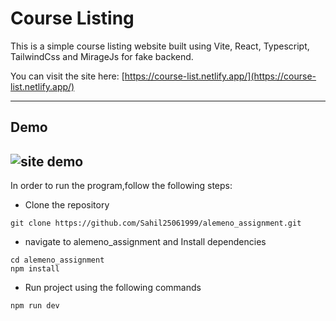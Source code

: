 # Course Listing

This is a simple course listing website built using Vite, React, Typescript, TailwindCss and MirageJs for fake backend.

You can visit the site here: [https://course-list.netlify.app/](https://course-list.netlify.app/)

---
## Demo
![site demo](/course_list/public/site-demo.gif)
---
In order to run the program,follow the following steps:
* Clone the repository
```
git clone https://github.com/Sahil25061999/alemeno_assignment.git
```
* navigate to alemeno_assignment and Install dependencies
```
cd alemeno_assignment
npm install 
```
* Run project using the following commands
```
npm run dev
```